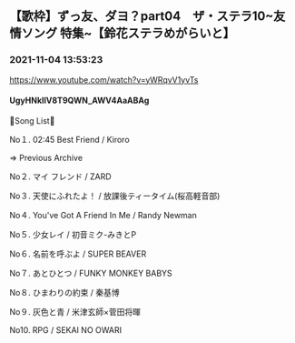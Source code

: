 ## 【歌枠】ずっ友、ダヨ？part04　ザ・ステラ10~友情ソング 特集~【鈴花ステラめがらいと】
### 2021-11-04 13:53:23
https://www.youtube.com/watch?v=yWRqvV1yvTs
#### UgyHNkIlV8T9QWN_AWV4AaABAg
🔔Song List🔔

No１. 02:45 Best Friend / Kiroro



⇒ Previous Archive

No２. マイ フレンド / ZARD

No３. 天使にふれたよ！ / 放課後ティータイム(桜高軽音部)

No４. You've Got A Friend In Me / Randy Newman

No５. 少女レイ / 初音ミク-みきとP

No６. 名前を呼ぶよ / SUPER BEAVER

No７. あとひとつ / FUNKY MONKEY BABYS

No８. ひまわりの約束 / 秦基博

No９. 灰色と青 / 米津玄師×菅田将暉

No10. RPG / SEKAI NO OWARI

